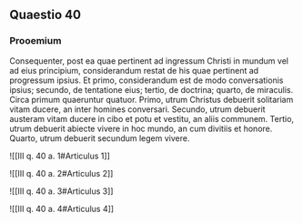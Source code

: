 ## Quaestio 40

### Prooemium

Consequenter, post ea quae pertinent ad ingressum Christi in mundum vel ad eius principium, considerandum restat de his quae pertinent ad progressum ipsius. Et primo, considerandum est de modo conversationis ipsius; secundo, de tentatione eius; tertio, de doctrina; quarto, de miraculis. Circa primum quaeruntur quatuor. Primo, utrum Christus debuerit solitariam vitam ducere, an inter homines conversari. Secundo, utrum debuerit austeram vitam ducere in cibo et potu et vestitu, an aliis communem. Tertio, utrum debuerit abiecte vivere in hoc mundo, an cum divitiis et honore. Quarto, utrum debuerit secundum legem vivere.

![[III q. 40 a. 1#Articulus 1]]

![[III q. 40 a. 2#Articulus 2]]

![[III q. 40 a. 3#Articulus 3]]

![[III q. 40 a. 4#Articulus 4]]

